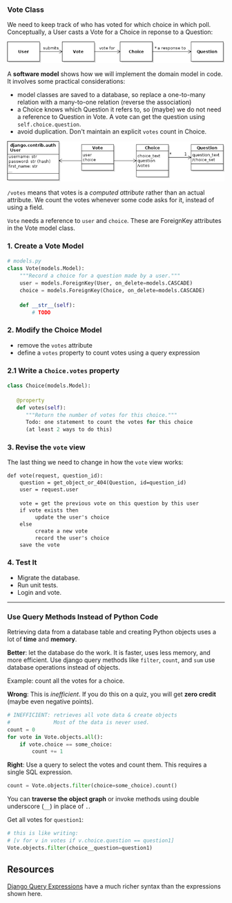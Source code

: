 ### Vote Class

We need to keep track of who has voted for which choice in which poll.
Conceptually, a User casts a Vote for a Choice in reponse to a Question:

![user-vote-choice domain model](images/user-vote-choice-domain-model.png)

A **software model** shows how we will implement the domain model in code. It involves some practical considerations:
- model classes are saved to a database, so replace a one-to-many relation with a many-to-one relation (reverse the association)
- a Choice knows which Question it refers to, so (maybe) we do not need a reference to Question in Vote. A vote can get the question using `self.choice.question`.
- avoid duplication. Don't maintain an explicit `votes` count in Choice.

![user-vote-choice software model](images/user-vote-choice-software-model.png)

`/votes` means that votes is a *computed attribute* rather than an actual attribute.  We count the votes whenever some code asks for it, instead of using a field.

`Vote` needs a reference to `user` and `choice`. These are ForeignKey attributes in the Vote model class.


### 1. Create a Vote Model

```python
# models.py
class Vote(models.Model):
    """Record a choice for a question made by a user."""
    user = models.ForeignKey(User, on_delete=models.CASCADE)
    choice = models.ForeignKey(Choice, on_delete=models.CASCADE)

    def __str__(self):
        # TODO
```

### 2. Modify the Choice Model

- remove the `votes` attribute
- define a `votes` property to count votes using a query expression


### 2.1 Write a `Choice.votes` property

```python
class Choice(models.Model):

   @property
   def votes(self):
      """Return the number of votes for this choice."""
      Todo: one statement to count the votes for this choice
      (at least 2 ways to do this)
```

### 3. Revise the `vote` view

The last thing we need to change in how the `vote` view works:

```
def vote(request, question_id):
    question = get_object_or_404(Question, id=question_id)
    user = request.user

    vote = get the previous vote on this question by this user
    if vote exists then
         update the user's choice
    else
         create a new vote
         record the user's choice
    save the vote
```

### 4. Test It

* Migrate the database.
* Run unit tests.
* Login and vote.


---

### Use Query Methods Instead of Python Code

Retrieving data from a database table and creating Python objects uses a lot of **time** and **memory**.

**Better**: let the database do the work. It is faster, uses less memory, and more efficient.
Use django query methods like `filter`, `count`, and `sum` use database operations instead of objects.

Example: count all the votes for a choice.   

**Wrong**: This is *inefficient*. If you do this on a quiz, you will get **zero credit** (maybe even negative points). 
```python
# INEFFICIENT: retrieves all vote data & create objects
#              Most of the data is never used.
count = 0
for vote in Vote.objects.all():
    if vote.choice == some_choice:
        count += 1
```

**Right**: Use a query to select the votes and count them.  This requires a single SQL expression.
```python
count = Vote.objects.filter(choice=some_choice).count()
```

You can **traverse the object graph** or invoke methods using double underscore (`__`) in place of `.`. 

Get all votes for `question1`:
```python
# this is like writing:
# [v for v in votes if v.choice.question == question1]
Vote.objects.filter(choice__question=question1)
```


## Resources

[Django Query Expressions](https://docs.djangoproject.com/en/4.2/ref/models/expressions/) have a much richer syntax than the expressions shown here.
